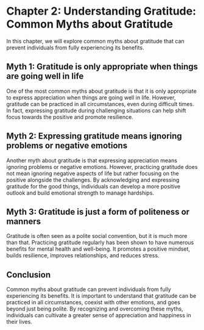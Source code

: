 Chapter 2: Understanding Gratitude: Common Myths about Gratitude
================================================================

In this chapter, we will explore common myths about gratitude that can prevent individuals from fully experiencing its benefits.

Myth 1: Gratitude is only appropriate when things are going well in life
------------------------------------------------------------------------

One of the most common myths about gratitude is that it is only appropriate to express appreciation when things are going well in life. However, gratitude can be practiced in all circumstances, even during difficult times. In fact, expressing gratitude during challenging situations can help shift focus towards the positive and promote resilience.

Myth 2: Expressing gratitude means ignoring problems or negative emotions
-------------------------------------------------------------------------

Another myth about gratitude is that expressing appreciation means ignoring problems or negative emotions. However, practicing gratitude does not mean ignoring negative aspects of life but rather focusing on the positive alongside the challenges. By acknowledging and expressing gratitude for the good things, individuals can develop a more positive outlook and build emotional strength to manage hardships.

Myth 3: Gratitude is just a form of politeness or manners
---------------------------------------------------------

Gratitude is often seen as a polite social convention, but it is much more than that. Practicing gratitude regularly has been shown to have numerous benefits for mental health and well-being. It promotes a positive mindset, builds resilience, improves relationships, and reduces stress.

Conclusion
----------

Common myths about gratitude can prevent individuals from fully experiencing its benefits. It is important to understand that gratitude can be practiced in all circumstances, coexist with other emotions, and goes beyond just being polite. By recognizing and overcoming these myths, individuals can cultivate a greater sense of appreciation and happiness in their lives.
